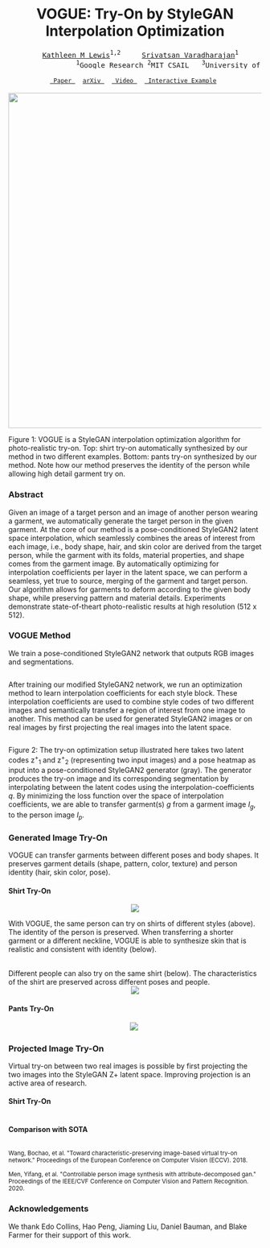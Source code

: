 <h1 align="center">VOGUE: Try-On by StyleGAN Interpolation Optimization</h1>

<pre class="major">
  		<a href="https://katiemlewis.github.io/" target="_blank" class="authors">Kathleen M Lewis</a><sup>1,2</sup>		<a href="https://www.linkedin.com/in/srivatsan-varadharajan-9a570818" target="_blank" class="authors">Srivatsan Varadharajan</a><sup>1</sup>		<a href="https://sites.google.com/view/irakemelmacher/home" target="_blank" class="authors">Ira Kemelmacher-Shlizerman</a><sup>1,3</sup>
  				<sup>1</sup>Google Research	<sup>2</sup>MIT CSAIL 	<sup>3</sup>University of Washington
</pre>
<div id="buttons" align="center">
    <code><a href="static_files/resources/VOGUE-virtual-try-on.pdf" target="_blank" class="button big wide smooth-scroll-middle"> Paper </a> </code>
    &nbsp;<code><a href="http://arxiv.org/abs/2101.02285" target="_blank" class="button big wide smooth-scroll-middle">arXiv </a> </code>
    &nbsp;<code><a href="https://youtu.be/AWd7x_3GaZk" target="_blank" class="button big wide smooth-scroll-middle"> Video </a> </code>
    &nbsp;<code><a href="demo_rewrite.html" target="_blank" class="button big wide smooth-scroll-middle"> Interactive Example</a> </code>
</div>
<br>

<div align="center">
	<img border=0 src="ui/VOGUE.png" width="666">
</div>

Figure 1: VOGUE is a StyleGAN interpolation optimization algorithm for photo-realistic try-on. Top: shirt try-on automatically synthesized by our method in two different examples. Bottom: pants try-on synthesized by our method. Note how our method preserves the identity of the person while allowing high detail garment try on.

### Abstract

Given an image of a target person and an image of another person wearing a garment, we automatically generate the target person in the given garment. At the core of our method is a pose-conditioned StyleGAN2 latent space interpolation, which seamlessly combines the areas of interest from each image, i.e., body shape, hair, and skin color are derived from the target person, while the garment with its folds, material properties, and shape comes from the garment image. By automatically optimizing for interpolation coefficients per layer in the latent space, we can perform a seamless, yet true to source, merging of the garment and target person. Our algorithm allows for garments to deform according to the given body shape, while preserving pattern and material details. Experiments demonstrate state-of-theart photo-realistic results at high resolution (512 x 512).

### VOGUE Method
<div class="abstract">
	<p>We train a pose-conditioned StyleGAN2 network that outputs RGB images and segmentations.</p>
	<img src="static_files/resources/stylegan.png" alt="" />
	<p>After training our modified StyleGAN2 network, we run an optimization method to learn interpolation coefficients for each style block. These interpolation coefficients are used to combine style codes of two different images and semantically transfer a region of interest from one image to another. This method can be used for generated StyleGAN2 images or on real images by first projecting the real images into the latent space.  </p>
	<img src="static_files/resources/optimization.png" alt="">
</div>

Figure 2: The try-on optimization setup illustrated here takes two latent codes z<sup>+</sup><sub>1</sub> and z<sup>+</sup><sub>2</sub> (representing two input images) and a pose heatmap as input into a pose-conditioned StyleGAN2 generator (gray). The generator produces the try-on image and its corresponding segmentation by interpolating between the latent codes using the interpolation-coefficients <i>q</i>. By minimizing the loss function over the space of interpolation coefficients, we are able to transfer garment(s) <i>g</i> from a garment image <i>I<sub>g</sub></i>, to the person image <i>I<sub>p</sub></i>.

### Generated Image Try-On

<p>VOGUE can transfer garments between different poses and body shapes. It preserves garment details (shape, pattern, color, texture) and person identity (hair, skin color, pose). </p>
	
#### Shirt Try-On
<div align="center">
    <img class="gif" src="static_files/resources/demo-shirts-slow.gif">
</div>

With VOGUE, the same person can try on shirts of different styles (above). The identity of the person is preserved. When transferring a shorter garment or a different neckline, VOGUE is able to synthesize skin that is realistic and consistent with identity (below). 

<br>
<div align="center">
	<img src="static_files/resources/shirt-tryon.png" alt="">
</div>
Different people can also try on the same shirt (below). The characteristics of the shirt are preserved across different poses and people.

<div align="center">
    <img class="gif" src="static_files/resources/demo-shirts-different-people-slow.gif">
</div>

#### Pants Try-On
<div align="center">
	<img class="gif" src="static_files/resources/demo-pants-slow.gif">
	<img src="static_files/resources/pants_tryon.png" alt="">
</div>

### Projected Image Try-On

Virtual try-on between two real images is possible by first projecting the two images into the StyleGAN Z+ latent space. Improving projection is an active area of research.

#### Shirt Try-On
<img src="static_files/resources/tryon_real.png" alt="">

#### Comparison with SOTA
<img src="static_files/resources/sota_comparison.png" alt="">
<p>
	<small>
		Wang, Bochao, et al. "Toward characteristic-preserving image-based virtual try-on network." Proceedings of the European Conference on Computer Vision (ECCV). 2018. <br>
		<br>Men, Yifang, et al. "Controllable person image synthesis with attribute-decomposed gan." Proceedings of the IEEE/CVF Conference on Computer Vision and Pattern Recognition. 2020.	
	</small>
</p>



### Acknowledgements

We thank Edo Collins, Hao Peng, Jiaming Liu, Daniel Bauman, and Blake Farmer for their support of this work.
